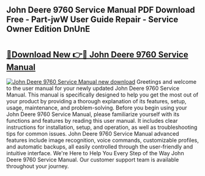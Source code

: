 ## John Deere 9760 Service Manual PDF Download Free - Part-jwW User Guide Repair - Service Owner Edition DnUnE

# <h2><a href="http://bc88960.oget.top/?id=John+Deere+9760+Service+Manual">🔗Download New 👉🔴 John Deere 9760 Service Manual</a></h2>

[![John Deere 9760 Service Manual new download](https://i.imgur.com/5g1atiW.png)](http://bc88960.oget.top/?id=John+Deere+9760+Service+Manual)
Greetings and welcome to the user manual for your newly updated John Deere 9760 Service Manual. This manual is specifically designed to help you get the most out of your product by providing a thorough explanation of its features, setup, usage, maintenance, and problem-solving. Before you begin using your John Deere 9760 Service Manual, please familiarize yourself with its functions and features by reading this user manual. It includes clear instructions for installation, setup, and operation, as well as troubleshooting tips for common issues. John Deere 9760 Service Manual advanced features include image recognition, voice commands, customizable profiles, and automatic backups, all easily controlled through the user-friendly and intuitive interface. We're Here to Help You Every Step of the Way John Deere 9760 Service Manual. Our customer support team is available throughout your journey.
